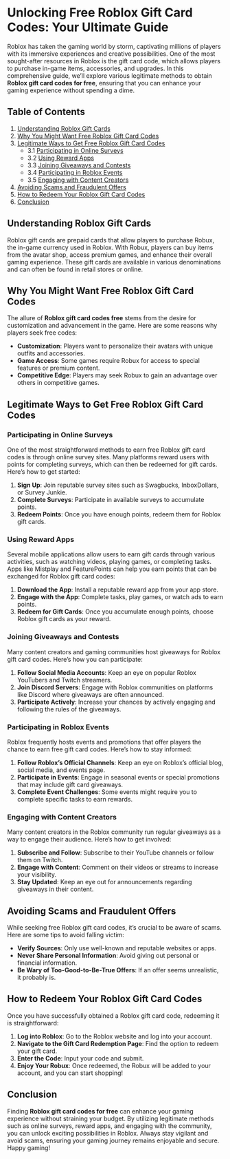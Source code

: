 # Unlocking Free Roblox Gift Card Codes: Your Ultimate Guide

Roblox has taken the gaming world by storm, captivating millions of players with its immersive experiences and creative possibilities. One of the most sought-after resources in Roblox is the gift card code, which allows players to purchase in-game items, accessories, and upgrades. In this comprehensive guide, we’ll explore various legitimate methods to obtain **Roblox gift card codes for free**, ensuring that you can enhance your gaming experience without spending a dime.

## Table of Contents

1. [Understanding Roblox Gift Cards](#understanding-roblox-gift-cards)
2. [Why You Might Want Free Roblox Gift Card Codes](#why-you-might-want-free-roblox-gift-card-codes)
3. [Legitimate Ways to Get Free Roblox Gift Card Codes](#legitimate-ways-to-get-free-roblox-gift-card-codes)
   - 3.1 [Participating in Online Surveys](#participating-in-online-surveys)
   - 3.2 [Using Reward Apps](#using-reward-apps)
   - 3.3 [Joining Giveaways and Contests](#joining-giveaways-and-contests)
   - 3.4 [Participating in Roblox Events](#participating-in-roblox-events)
   - 3.5 [Engaging with Content Creators](#engaging-with-content-creators)
4. [Avoiding Scams and Fraudulent Offers](#avoiding-scams-and-fraudulent-offers)
5. [How to Redeem Your Roblox Gift Card Codes](#how-to-redeem-your-roblox-gift-card-codes)
6. [Conclusion](#conclusion)

## Understanding Roblox Gift Cards

Roblox gift cards are prepaid cards that allow players to purchase Robux, the in-game currency used in Roblox. With Robux, players can buy items from the avatar shop, access premium games, and enhance their overall gaming experience. These gift cards are available in various denominations and can often be found in retail stores or online.

## Why You Might Want Free Roblox Gift Card Codes

The allure of **Roblox gift card codes free** stems from the desire for customization and advancement in the game. Here are some reasons why players seek free codes:

- **Customization**: Players want to personalize their avatars with unique outfits and accessories.
- **Game Access**: Some games require Robux for access to special features or premium content.
- **Competitive Edge**: Players may seek Robux to gain an advantage over others in competitive games.

## Legitimate Ways to Get Free Roblox Gift Card Codes

### Participating in Online Surveys

One of the most straightforward methods to earn free Roblox gift card codes is through online survey sites. Many platforms reward users with points for completing surveys, which can then be redeemed for gift cards. Here’s how to get started:

1. **Sign Up**: Join reputable survey sites such as Swagbucks, InboxDollars, or Survey Junkie.
2. **Complete Surveys**: Participate in available surveys to accumulate points.
3. **Redeem Points**: Once you have enough points, redeem them for Roblox gift cards.

### Using Reward Apps

Several mobile applications allow users to earn gift cards through various activities, such as watching videos, playing games, or completing tasks. Apps like Mistplay and FeaturePoints can help you earn points that can be exchanged for Roblox gift card codes:

1. **Download the App**: Install a reputable reward app from your app store.
2. **Engage with the App**: Complete tasks, play games, or watch ads to earn points.
3. **Redeem for Gift Cards**: Once you accumulate enough points, choose Roblox gift cards as your reward.

### Joining Giveaways and Contests

Many content creators and gaming communities host giveaways for Roblox gift card codes. Here’s how you can participate:

1. **Follow Social Media Accounts**: Keep an eye on popular Roblox YouTubers and Twitch streamers.
2. **Join Discord Servers**: Engage with Roblox communities on platforms like Discord where giveaways are often announced.
3. **Participate Actively**: Increase your chances by actively engaging and following the rules of the giveaways.

### Participating in Roblox Events

Roblox frequently hosts events and promotions that offer players the chance to earn free gift card codes. Here’s how to stay informed:

1. **Follow Roblox’s Official Channels**: Keep an eye on Roblox’s official blog, social media, and events page.
2. **Participate in Events**: Engage in seasonal events or special promotions that may include gift card giveaways.
3. **Complete Event Challenges**: Some events might require you to complete specific tasks to earn rewards.

### Engaging with Content Creators

Many content creators in the Roblox community run regular giveaways as a way to engage their audience. Here’s how to get involved:

1. **Subscribe and Follow**: Subscribe to their YouTube channels or follow them on Twitch.
2. **Engage with Content**: Comment on their videos or streams to increase your visibility.
3. **Stay Updated**: Keep an eye out for announcements regarding giveaways in their content.

## Avoiding Scams and Fraudulent Offers

While seeking free Roblox gift card codes, it’s crucial to be aware of scams. Here are some tips to avoid falling victim:

- **Verify Sources**: Only use well-known and reputable websites or apps.
- **Never Share Personal Information**: Avoid giving out personal or financial information.
- **Be Wary of Too-Good-to-Be-True Offers**: If an offer seems unrealistic, it probably is.

## How to Redeem Your Roblox Gift Card Codes

Once you have successfully obtained a Roblox gift card code, redeeming it is straightforward:

1. **Log into Roblox**: Go to the Roblox website and log into your account.
2. **Navigate to the Gift Card Redemption Page**: Find the option to redeem your gift card.
3. **Enter the Code**: Input your code and submit.
4. **Enjoy Your Robux**: Once redeemed, the Robux will be added to your account, and you can start shopping!

## Conclusion

Finding **Roblox gift card codes for free** can enhance your gaming experience without straining your budget. By utilizing legitimate methods such as online surveys, reward apps, and engaging with the community, you can unlock exciting possibilities in Roblox. Always stay vigilant and avoid scams, ensuring your gaming journey remains enjoyable and secure. Happy gaming!
